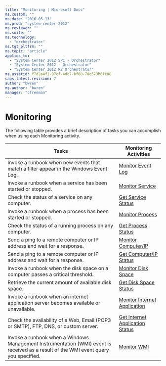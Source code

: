 ```yaml
---
title: "Monitoring | Microsoft Docs"
ms.custom: ""
ms.date: "2016-05-13"
ms.prod: "system-center-2012"
ms.reviewer: ""
ms.suite: ""
ms.technology: 
  - "orchestrator"
ms.tgt_pltfrm: ""
ms.topic: "article"
applies_to: 
  - "System Center 2012 SP1 - Orchestrator"
  - "System Center 2012 - Orchestrator"
  - "System Center 2012 R2 Orchestrator"
ms.assetid: f7d2a4f1-97cf-4dc7-bf68-70c573b6fc08
caps.latest.revision: 7
author: "bwren"
ms.author: "bwren"
manager: "cfreeman"
---
```

# Monitoring
The following table provides a brief description of tasks you can accomplish when using each Monitoring activity.  
  
|Tasks|Monitoring Activities|  
|-----------|---------------------------|  
|Invoke a runbook when new events that match a filter appear in the Windows Event Log.|[Monitor Event Log](../../../SystemCenterDocs/orchestrator/standard-activities/monitor-event-log.md)|  
|Invoke a runbook when a service has been started or stopped.|[Monitor Service](../../../SystemCenterDocs/orchestrator/standard-activities/monitor-service.md)|  
|Check the status of a service on any computer.|[Get Service Status](../../../SystemCenterDocs/orchestrator/standard-activities/get-service-status.md)|  
|Invoke a runbook when a process has been started or stopped.|[Monitor Process](../../../SystemCenterDocs/orchestrator/standard-activities/monitor-process.md)|  
|Check the status of a running process on any computer.|[Get Process Status](../../../SystemCenterDocs/orchestrator/standard-activities/get-process-status.md)|  
|Send a ping to a remote computer or IP address and wait for a response.|[Monitor Computer/IP](../../../SystemCenterDocs/orchestrator/standard-activities/monitor-computer-ip.md)|  
|Send a ping to a remote computer or IP address and wait for a response.|[Get Computer/IP Status](../../../SystemCenterDocs/orchestrator/standard-activities/get-computer-ip-status.md)|  
|Invoke a runbook when the disk space on a computer passes a critical threshold.|[Monitor Disk Space](../../../SystemCenterDocs/orchestrator/standard-activities/monitor-disk-space.md)|  
|Retrieve the current amount of available disk space.|[Get Disk Space Status](../../../SystemCenterDocs/orchestrator/standard-activities/get-disk-space-status.md)|  
|Invoke a runbook when an internet application server becomes available or unavailable.|[Monitor Internet Application](../../../SystemCenterDocs/orchestrator/standard-activities/monitor-internet-application.md)|  
|Check the availability of a Web, Email (POP3 or SMTP), FTP, DNS, or custom server.|[Get Internet Application Status](../../../SystemCenterDocs/orchestrator/standard-activities/get-internet-application-status.md)|  
|Invoke a runbook when a Windows Management Instrumentation (WMI) event is received as a result of the WMI event query you specified.|[Monitor WMI](../../../SystemCenterDocs/orchestrator/standard-activities/monitor-wmi.md)|